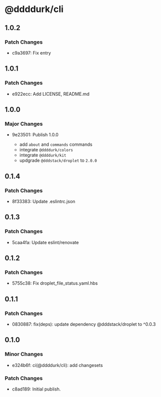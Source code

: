 # @ddddurk/cli

## 1.0.2

### Patch Changes

- c9a3697: Fix entry

## 1.0.1

### Patch Changes

- e922ecc: Add LICENSE, README.md

## 1.0.0

### Major Changes

- 9e23501: Publish 1.0.0

  - add `about` and `commands` commands
  - integrate `@ddddurk/colors`
  - integrate `@ddddurk/kit`
  - updgrade `@dddstack/droplet` to `2.0.0`

## 0.1.4

### Patch Changes

- 8f33383: Update .eslintrc.json

## 0.1.3

### Patch Changes

- 5caa4fa: Update eslint/renovate

## 0.1.2

### Patch Changes

- 5755c38: Fix droplet_file_status.yaml.hbs

## 0.1.1

### Patch Changes

- 0830887: fix(deps): update dependency @dddstack/droplet to ^0.0.3

## 0.1.0

### Minor Changes

- e324b6f: ci(@ddddurk/cli): add changesets

### Patch Changes

- c8ad189: Initial publish.
